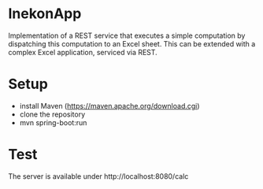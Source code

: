 # InekonApp
Implementation of a REST service that executes a simple computation
by dispatching this computation to an Excel sheet. This can be extended with a complex
Excel application, serviced via REST.

# Setup
- install Maven (https://maven.apache.org/download.cgi)
- clone the repository
- mvn spring-boot:run

# Test
The server is available under 
http://localhost:8080/calc

